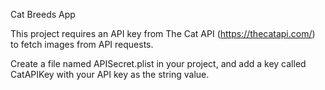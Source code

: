 Cat Breeds App

This project requires an API key from The Cat API (https://thecatapi.com/) to fetch images from API requests.

Create a file named APISecret.plist in your project, and add a key called CatAPIKey with your API key as the string value.
